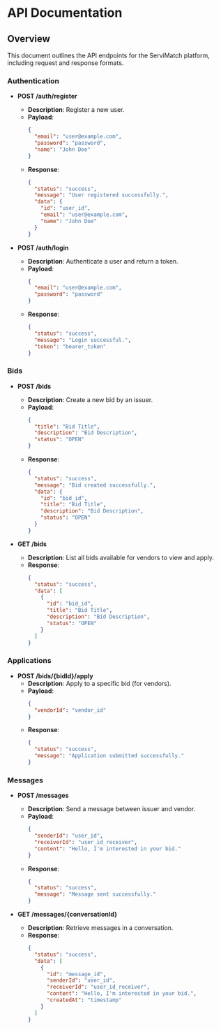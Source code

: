 # API Documentation

## Overview
This document outlines the API endpoints for the ServiMatch platform, including request and response formats.

### Authentication

- **POST /auth/register**
  - **Description**: Register a new user.
  - **Payload**:
    ```json
    {
      "email": "user@example.com",
      "password": "password",
      "name": "John Doe"
    }
    ```
  - **Response**:
    ```json
    {
      "status": "success",
      "message": "User registered successfully.",
      "data": {
        "id": "user_id",
        "email": "user@example.com",
        "name": "John Doe"
      }
    }
    ```

- **POST /auth/login**
  - **Description**: Authenticate a user and return a token.
  - **Payload**:
    ```json
    {
      "email": "user@example.com",
      "password": "password"
    }
    ```
  - **Response**:
    ```json
    {
      "status": "success",
      "message": "Login successful.",
      "token": "bearer_token"
    }
    ```

### Bids

- **POST /bids**
  - **Description**: Create a new bid by an issuer.
  - **Payload**:
    ```json
    {
      "title": "Bid Title",
      "description": "Bid Description",
      "status": "OPEN"
    }
    ```
  - **Response**:
    ```json
    {
      "status": "success",
      "message": "Bid created successfully.",
      "data": {
        "id": "bid_id",
        "title": "Bid Title",
        "description": "Bid Description",
        "status": "OPEN"
      }
    }
    ```

- **GET /bids**
  - **Description**: List all bids available for vendors to view and apply.
  - **Response**:
    ```json
    {
      "status": "success",
      "data": [
        {
          "id": "bid_id",
          "title": "Bid Title",
          "description": "Bid Description",
          "status": "OPEN"
        }
      ]
    }
    ```

### Applications

- **POST /bids/{bidId}/apply**
  - **Description**: Apply to a specific bid (for vendors).
  - **Payload**:
    ```json
    {
      "vendorId": "vendor_id"
    }
    ```
  - **Response**:
    ```json
    {
      "status": "success",
      "message": "Application submitted successfully."
    }
    ```

### Messages

- **POST /messages**
  - **Description**: Send a message between issuer and vendor.
  - **Payload**:
    ```json
    {
      "senderId": "user_id",
      "receiverId": "user_id_receiver",
      "content": "Hello, I'm interested in your bid."
    }
    ```
  - **Response**:
    ```json
    {
      "status": "success",
      "message": "Message sent successfully."
    }
    ```

- **GET /messages/{conversationId}**
  - **Description**: Retrieve messages in a conversation.
  - **Response**:
    ```json
    {
      "status": "success",
      "data": [
        {
          "id": "message_id",
          "senderId": "user_id",
          "receiverId": "user_id_receiver",
          "content": "Hello, I'm interested in your bid.",
          "createdAt": "timestamp"
        }
      ]
    }
    ```

